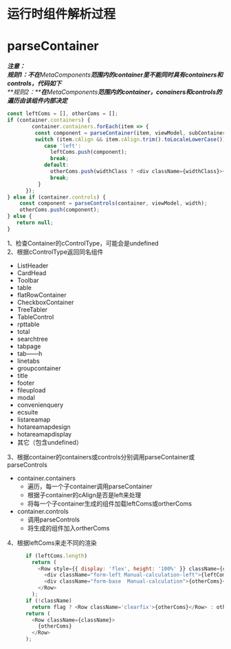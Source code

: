 # 运行时组件解析过程

<a name="uOue1"></a>
# parseContainer
_**注意：**_<br />_**规则1：不在**_MetaComponents_**范围内的container里不能同时具有containers和controls，代码如下**_<br />_**规则2：****在**_MetaComponents_**范围内的container，conainers和controls的遍历由该组件内部决定**_
```javascript
const leftComs = [], otherComs = [];
if (container.containers) {
		container.containers.forEach(item => {
         const component = parseContainer(item, viewModel, subContainerWidth || width, height, index, hasTree);
         switch (item.cAlign && item.cAlign.trim().toLocaleLowerCase()) {
            case 'left':
              leftComs.push(component);
              break;
            default:
              otherComs.push(widthClass ? <div className={widthClass}>{component}</div> : component);
              break;
          }
      });
} else if (container.controls) {
    const component = parseControls(container, viewModel, width);
    otherComs.push(component);
} else {
   return null;
}
```


1、检查Container的cControlType，可能会是undefined<br />2、根据cControlType返回同名组件

- ListHeader
- CardHead
- Toolbar
- table
- flatRowContainer
- CheckboxContainer
- TreeTabler
- TableControl
- rpttable
- total
- searchtree
- tabpage
- tab——h
- linetabs
- groupcontainer
- title
- footer
- fileupload
- modal
- convenienquery
- ecsuite
- listareamap
- hotareamapdesign
- hotareamapdisplay
- 其它（包含undefined）

3、根据container的containers或controls分别调用parseContainer或parseControls

- container.containers
  - 遍历，每一个子container调用parseContainer
  - 根据子container的cAlign是否是left来处理
  - 将每一个子container生成的组件加载leftComs或ortherComs
- container.controls
  - 调用parseControls
  - 将生成的组件加入ortherComs




4、根据leftComs来走不同的渲染

```javascript
      if (leftComs.length)
        return (
          <Row style={{ display: 'flex', height: '100%' }} className={className}>
            <div className="form-left Manual-calculation-left">{leftComs}</div>
            <div className="form-base  Manual-calculation">{otherComs}</div>
          </Row>
        );
      if (!className)
        return flag ? <Row className='clearfix'>{otherComs}</Row> : otherComs;
      return (
        <Row className={className}>
          {otherComs}
        </Row>
      );
```


